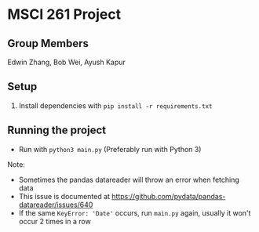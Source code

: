 # MSCI 261 Project

## Group Members

Edwin Zhang, Bob Wei, Ayush Kapur

## Setup

1. Install dependencies with `pip install -r requirements.txt`

## Running the project

* Run with `python3 main.py` (Preferably run with Python 3)

Note:

* Sometimes the pandas datareader will throw an error when fetching data
* This issue is documented at https://github.com/pydata/pandas-datareader/issues/640
* If the same `KeyError: 'Date'` occurs, run `main.py` again, usually it won't occur 2 times in a row
